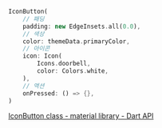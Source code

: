 ```dart
IconButton(
	// 패딩
	padding: new EdgeInsets.all(0.0),
	// 색상
	color: themeData.primaryColor,
	// 아이콘
	icon: Icon(
		Icons.doorbell,
		color: Colors.white,
	),
	// 액션
	onPressed: () => {},
)
```

[IconButton class - material library - Dart API](https://api.flutter.dev/flutter/material/IconButton-class.html)